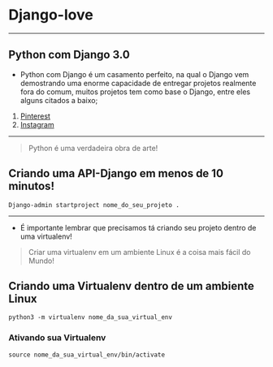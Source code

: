 # Django-love
***
## Python com Django 3.0

* Python com Django é um casamento perfeito, na qual o Django vem demostrando uma enorme capacidade de entregar projetos realmente fora do comum, muitos projetos tem como base o Django, entre eles alguns citados a baixo;

1. [Pinterest](https://www.pinterest.com)
2. [Instagram](https://www.instagram.com)

***
>Python é uma verdadeira obra de arte!

## Criando uma API-Django em menos de 10 minutos!

```
Django-admin startproject nome_do_seu_projeto .

```
***

* É importante lembrar que precisamos tá criando seu projeto dentro de uma virtualenv!

>Criar uma virtualenv em um ambiente Linux é a coisa mais fácil do Mundo!

## Criando uma Virtualenv dentro de um ambiente Linux

```
python3 -m virtualenv nome_da_sua_virtual_env

```
### Ativando sua Virtualenv

```
source nome_da_sua_virtual_env/bin/activate

```
